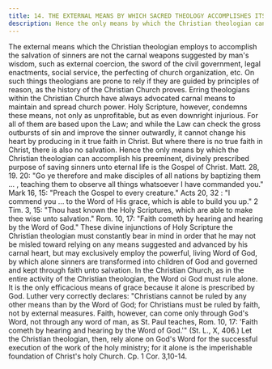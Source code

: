 ```yaml
---
title: 14. THE EXTERNAL MEANS BY WHICH SACRED THEOLOGY ACCOMPLISHES ITS PURPOSE OF SAVING SINNERS. 
description: Hence the only means by which the Christian theologian can accomplish his preeminent, divinely prescribed purpose of saving sinners unto eternal life is the Gospel of Christ.
---
```


The external means which the Christian theologian employs to accomplish the salvation of sinners are not the carnal weapons suggested by man's wisdom, such as external coercion, the sword of the civil government, legal enactments, social service, the perfecting of church organization, etc. On such things theologians are prone to rely if they are guided by principles of reason, as the history of the Christian Church proves. Erring theologians within the Christian Church have always advocated carnal means to maintain and spread church power. Holy Scripture, however, condemns these means, not only as unprofitable, but as even downright injurious. For all of them are based upon the Law; and while the Law can check the gross outbursts of sin and improve the sinner outwardly, it cannot change his heart by producing in it true faith in Christ. But where there is no true faith in Christ, there is also no salvation. Hence the only means by which the Christian theologian can accomplish his preeminent, divinely prescribed purpose of saving sinners unto eternal life is the Gospel of Christ. Matt. 28, 19. 20: "Go ye therefore and make disciples of all nations by baptizing them ... , teaching them to observe all things whatsoever I have commanded you." Mark 16, 15: "Preach the Gospel to every creature." Acts 20, 32 : "I commend you ... to the Word of His grace, which is able to build you up." 2 Tim. 3, 15: "Thou hast known the Holy Scriptures, which are able to make thee wise unto salvation." Rom. 10, 17: "Faith cometh by hearing and hearing by the Word of God." These divine injunctions of Holy Scripture the Christian theologian must constantly bear in mind in order that he may not be misled toward relying on any means suggested and advanced by his carnal heart, but may exclusively employ the powerful, living Word of God, by which alone sinners are transformed into children of God and governed and kept through faith unto salvation. In the Christian Church, as in the entire activity of the Christian theologian, the Word oi God must rule alone. It is the only efficacious means of grace because it alone is prescribed by God. Luther very correctly declares: "Christians cannot be ruled by any other means than by the Word of God; for Christians must be ruled by faith, not by external measures. Faith, however, can come only through God's Word, not through any word of man, as St. Paul teaches, Rom. 10, 17: 'Faith cometh by hearing and hearing by the Word of God.'" (St. L., X, 406.) Let the Christian theologian, then, rely alone on God's Word for the successful execution of the work of the holy ministry; for it alone is the imperishable foundation of Christ's holy Church. Cp. 1 Cor. 3,10-14.